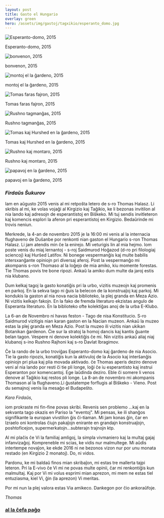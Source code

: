 ```yaml
---
layout: post
title: Gasto el Hungario
overlay: green
hero: /assets/img/gastoj/tagxikio/esperanto_domo.jpg
---
```


![Esperanto-domo, 2015](/assets/img/gastoj/tagxikio/esperanto_domo.jpg)

Esperanto-domo, 2015

![bonvenon, 2015](/assets/img/gastoj/tagxikio/bonvenon.jpg)

bonvenon, 2015

![montoj el la ĝardeno, 2015](/assets/img/gastoj/tagxikio/montoj_el_la_gxardeno.jpg)

montoj el la ĝardeno, 2015

![Tomas faras fajron, 2015](/assets/img/gastoj/tagxikio/Tomas_faras_fajron.jpg)

Tomas faras fajron, 2015

![Rushno tagmanĝas, 2015](/assets/img/gastoj/tagxikio/rushno_tagmangxas.jpg)

Rushno tagmanĝas, 2015

![Tomas kaj Hurshed en la ĝardeno, 2015](/assets/img/gastoj/tagxikio/Tomas_kaj_Hurshed_en_la_gxardeno.jpg)

Tomas kaj Hurshed en la ĝardeno, 2015

![Rushno kaj montaro, 2015](/assets/img/gastoj/tagxikio/rushno_kaj_montaro.jpg)

Rushno kaj montaro, 2015

![papavoj en la ĝardeno, 2015](/assets/img/gastoj/tagxikio/papavoj_en_la_gxardeno.jpg)

papavoj en la ĝardeno, 2015

### *Firdaŭs Ŝukurov*

Iam en aŭgusto 2015 venis al mi retpoŝta letero de s-ro Thomas Halasz.
Li skribis al mi, ke volas vojaĝi al Kirgizio kaj Taĝikio, ke li bezonas
invitilon al nia lando kaj adresojn de esperantistoj en Biŝkeko. Mi tuj
sendis invitleteron kaj komencis esplori la aferon pri esperantistoj en
Kirgizio. Bedaŭrinde mi trovis neniun.  
  
Merkrede, la 4-an de novembro 2015 je la 16:00 mi venis al la internacia
flughaveno de Duŝanbe por renkonti nian gaston el Hungario s-ron Thomas
Halasz. Li jam atendis min ĉe la enirejo. Mi veturigis lin al mia hejmo.
Iom poste venis du miaj lernantoj - s-roj Saidmurod Hoĝazod (d-ro pri
filologiaj sciencoj) kaj Hurŝed Latifov. Ni bonege vespermanĝis kaj
multe babilis intersxanĝante opiniojn pri diversaj aferoj. Post la
vespermanĝo mi akompanis s-ron Thomaso al la loĝejo de mia amiko, kiu
momente forestas. Tie Thomas povis tre bone ripozi. Ankaŭ la amiko dum
multe da jaroj estis nia klubano.  
  
Dum kelkaj tagoj la gasto konatiĝis pri la urbo, vizitis muzeojn kaj
promenis en parkoj. En la sekva tago ni ĝuis la belecon de la
konstruaĵoj kaj parkoj. Mi kondukis la gaston al nia nova nacia
biblioteko, la plej granda en Meza Azio. Ni vizitis kelkajn fakojn. En
la fako de fremda literaturo ekzistas angulo de Esperanta literaturo. En
la biblioteko ofte kolektiĝas anoj de la urba E-Klubo.  
  
La 6-an de Novembro ni havas feston - Tago de nisa Konstitucio. S-ro
Saidmurod vizitigis nian karan gaston en la Nacian muzeon. Ankaŭ la
muzeo estas la plej granda en Meza Azio. Post la muzeo ili vizitis nian
ukikan Botanikan ĝardenon. Ĉie sur la stratoj la homoj dancis kaj kantis
ĝuante belan tagon. Vespere ni denove kolektiĝis ĉe mi. Nin vizitis
ankaŭ aliaj niaj klubanoj s-ino Rushno Rajhoni kaj s-ro Davlat
Ibragimov.  
  
Ĉe la rando de la urbo troviĝas Esperanto-domo kaj ĝardeno de nia
Asocio. Tie la gasto ripozis, konatiĝis kun la aktivuloj de la Asocio
kaj interŝanĝis opiniojn pri plua kaj plia movada aktivado. ĉe Thomas
aperis deziro denove veni al nia lando por resti ĉi tie pli longe, loĝi
ĉe iu esperantisto kaj instrui Esperanton por komencantoj. Ege laŭdinda
deziro. Eble ĉi somere li venos denove al Taĝikio kaj restos pli longe.
La 8-an de novembro mi akompanis Thomason al la flughaveno.Li ĝustatempe
forflugis al Biŝkeko - Vieno. Post du semajnoj venis lia mesaĝo el
Budapeŝto.  
  
*Kara Firdaŭs*,  
  
iom prokraste mi fin-fine povas skribi. Revenis sen problemo ...kaj en
la sekvanta tago okazis en Pariso la "eventoj". Mi pensas, ke ili
shanĝos signifikante la europan vivstilon ĝis ĉi-tiaman. Mi jam konas
ĝin, ĉar en Izraelo oni kontrolas ĉiujn pakaĵojn enirante en grandajn
konstruaĵojn, poshtoficejon, supermerkatojn...subterajn trajnojn ktp.  
  
Al mi plaĉis ĉe Vi la familiaj amligoj, la simpla vivmaniero kaj la
multaj gajaj infanvizaĝoj. Kompreneble mi scias, ke vidis nur
malmultege. Mi aŭdis intertempe novaĵon, ke ekde 2016 ni ne bezonos
vizon nur por unu monata restado (en Kirgizio 2 monatoj). Do, ni
vidos.  
  
Pardonu, ke mi baldaŭ finos mian skribaĵon, mi estas tre mallerta tajpi
leteron. Pri la E-vivo ĉe Vi mi ne povas multe opinii, ĉar mi
renkontiĝis kun malmultaj. Kaj por Vi mi volus esprimi mian aprezon, mi
mem ne estas tiel entuziasma, kiel Vi, ĝin (la aprezon) Vi meritas.  
  
Por mi nun la plej valora estas Via amikeco. Dankegon por ĉio
ankoraŭfoje.  
  
*Thomas*

### [al la ĉefa paĝo](espermov.htm)
